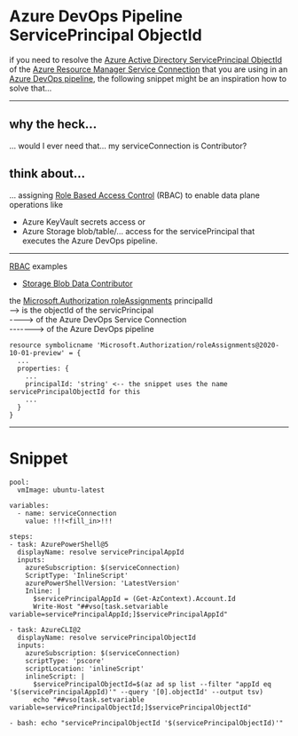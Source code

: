 # Azure DevOps Pipeline ServicePrincipal ObjectId

if you need to resolve the [Azure Active Directory ServicePrincipal ObjectId](https://docs.microsoft.com/en-us/azure/active-directory/fundamentals/service-accounts-principal) of the [Azure Resource Manager Service Connection](https://docs.microsoft.com/en-us/azure/devops/pipelines/library/service-endpoints) that you are using in an [Azure DevOps pipeline](https://docs.microsoft.com/en-us/azure/devops/pipelines/get-started/what-is-azure-pipelines),
the following snippet might be an inspiration how to solve that...

---

## why the heck...
... would I ever need that... my serviceConnection is Contributor?

## think about...
... assigning [Role Based Access Control](https://docs.microsoft.com/en-us/azure/role-based-access-control/overview) (RBAC) to enable data plane operations like
- Azure KeyVault secrets access or 
- Azure Storage blob/table/... access
for the servicePrincipal that executes the Azure DevOps pipeline.

---

[RBAC](https://docs.microsoft.com/en-us/azure/role-based-access-control/overview) examples
- [Storage Blob Data Contributor](https://docs.microsoft.com/en-us/azure/role-based-access-control/built-in-roles#storage-blob-data-contributor)

the [Microsoft.Authorization roleAssignments](https://docs.microsoft.com/en-us/azure/templates/microsoft.authorization/roleassignments) principalId
<br/>--> is the objectId of the servicPrincipal 
<br/>----> of the Azure DevOps Service Connection
<br/>-------> of the Azure DevOps pipeline


```
resource symbolicname 'Microsoft.Authorization/roleAssignments@2020-10-01-preview' = {
  ...
  properties: {
    ...
    principalId: 'string' <-- the snippet uses the name servicePrincipalObjectId for this
    ...
  }
}
```

---

# Snippet


```
pool:
  vmImage: ubuntu-latest

variables:
  - name: serviceConnection
    value: !!!<fill_in>!!!

steps:
- task: AzurePowerShell@5
  displayName: resolve servicePrincipalAppId
  inputs:
    azureSubscription: $(serviceConnection)
    ScriptType: 'InlineScript'
    azurePowerShellVersion: 'LatestVersion'
    Inline: |
      $servicePrincipalAppId = (Get-AzContext).Account.Id
      Write-Host "##vso[task.setvariable variable=servicePrincipalAppId;]$servicePrincipalAppId"

- task: AzureCLI@2
  displayName: resolve servicePrincipalObjectId
  inputs:
    azureSubscription: $(serviceConnection)
    scriptType: 'pscore'
    scriptLocation: 'inlineScript'
    inlineScript: |
      $servicePrincipalObjectId=$(az ad sp list --filter "appId eq '$(servicePrincipalAppId)'" --query '[0].objectId' --output tsv)
      echo "##vso[task.setvariable variable=servicePrincipalObjectId;]$servicePrincipalObjectId"

- bash: echo "servicePrincipalObjectId '$(servicePrincipalObjectId)'"
```